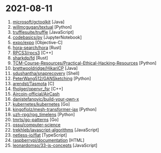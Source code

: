 # 2021-08-11

1. [microsoft/gctoolkit](https://github.com/microsoft/gctoolkit "Tool for parsing GC logs") [Java]
2. [willmcgugan/textual](https://github.com/willmcgugan/textual "Textual is a TUI (Text User Interface) framework for Python inspired by modern web development.") [Python]
3. [trufflesuite/truffle](https://github.com/trufflesuite/truffle "A tool for developing smart contracts. Crafted with the finest cacaos.") [JavaScript]
4. [codebasics/py](https://github.com/codebasics/py "Repository to store sample python programs for python learning") [JupyterNotebook]
5. [expo/expo](https://github.com/expo/expo "An open-source platform for making universal native apps with React. Expo runs on Android, iOS, and the web.") [Objective-C]
6. [hora-search/hora](https://github.com/hora-search/hora "🚀 efficient approximate nearest neighbor search algorithm collections library written in Rust 🦀 .") [Rust]
7. [RPCS3/rpcs3](https://github.com/RPCS3/rpcs3 "PS3 emulator/debugger") [C++]
8. [sharkdp/fd](https://github.com/sharkdp/fd "A simple, fast and user-friendly alternative to 'find'") [Rust]
9. [TCM-Course-Resources/Practical-Ethical-Hacking-Resources](https://github.com/TCM-Course-Resources/Practical-Ethical-Hacking-Resources "Compilation of Resources from TCM's Practical Ethical Hacking Udemy Course") [Python]
10. [brettwooldridge/HikariCP](https://github.com/brettwooldridge/HikariCP "光 HikariCP・A solid, high-performance, JDBC connection pool at last.") [Java]
11. [sdushantha/snaprecovery](https://github.com/sdushantha/snaprecovery "Recover old Snaps that have “disappeared” from Snapchat") [Shell]
12. [PeterWang512/GANSketching](https://github.com/PeterWang512/GANSketching "Code for the paper: Sketch Your Own GAN https://peterwang512.github.io/GANSketching") [Python]
13. [arendst/Tasmota](https://github.com/arendst/Tasmota "Alternative firmware for ESP8266 with easy configuration using webUI, OTA updates, automation using timers or rules, expandability and entirely local control over MQTT, HTTP, Serial or KNX. Full documentation at") [C]
14. [fholger/openvr_fsr](https://github.com/fholger/openvr_fsr "Add FidelityFX SuperResolution to SteamVR games") [C++]
15. [Aircoin-official/AirCash](https://github.com/Aircoin-official/AirCash "Cash system for AIR.") 
16. [danistefanovic/build-your-own-x](https://github.com/danistefanovic/build-your-own-x "🤓 Build your own (insert technology here)") 
17. [kubernetes/kubernetes](https://github.com/kubernetes/kubernetes "Production-Grade Container Scheduling and Management") [Go]
18. [kingoflolz/mesh-transformer-jax](https://github.com/kingoflolz/mesh-transformer-jax "Model parallel transformers in JAX and Haiku") [Python]
19. [uzh-rpg/rpg_timelens](https://github.com/uzh-rpg/rpg_timelens "Repository relating to the CVPR21 paper TimeLens: Event-based Video Frame Interpolation") [Python]
20. [tmrts/go-patterns](https://github.com/tmrts/go-patterns "Curated list of Go design patterns, recipes and idioms") [Go]
21. [ossu/computer-science](https://github.com/ossu/computer-science "🎓 Path to a free self-taught education in Computer Science!") 
22. [trekhleb/javascript-algorithms](https://github.com/trekhleb/javascript-algorithms "📝 Algorithms and data structures implemented in JavaScript with explanations and links to further readings") [JavaScript]
23. [netless-io/flat](https://github.com/netless-io/flat "Project flat is the Web, Windows and macOS client of Agora Flat open source classroom.") [TypeScript]
24. [raspberrypi/documentation](https://github.com/raspberrypi/documentation "The official documentation for Raspberry Pi computers and microcontrollers") [HTML]
25. [leonardomso/33-js-concepts](https://github.com/leonardomso/33-js-concepts "📜 33 JavaScript concepts every developer should know.") [JavaScript]
